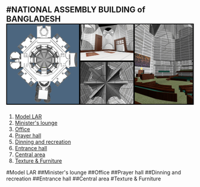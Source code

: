 #NATIONAL ASSEMBLY BUILDING of BANGLADESH
![banner](https://github.com/marteresagh/Project-2016/blob/master/462095/banner.jpg)
---
1. [Model LAR](https://github.com/marteresagh/Project-2016/blob/master/462095/README.md#model-lar)
  1. [Minister's lounge](https://github.com/marteresagh/Project-2016/blob/master/462095/README.md#ministers-lounge)
  2. [Office](https://github.com/marteresagh/Project-2016/blob/master/462095/README.md#office)
  3. [Prayer hall](https://github.com/marteresagh/Project-2016/blob/master/462095/README.md#prayer-hall)
  4. [Dinning and recreation](https://github.com/marteresagh/Project-2016/blob/master/462095/README.md#dinning-and-recreation)
  5. [Entrance hall](https://github.com/marteresagh/Project-2016/blob/master/462095/README.md#entrance-hall)
  6. [Central area](https://github.com/marteresagh/Project-2016/blob/master/462095/README.md#central-area)
2. [Texture & Furniture](https://github.com/marteresagh/Project-2016/blob/master/462095/README.md#texture-&-furniture)
  
#Model LAR
##Minister's lounge
##Office
##Prayer hall
##Dinning and recreation
##Entrance hall
##Central area
#Texture & Furniture
